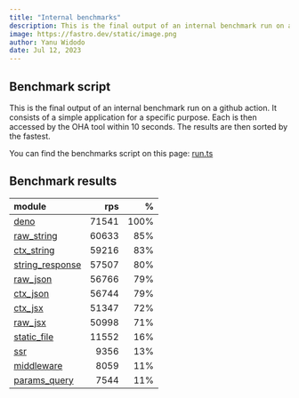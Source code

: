 ```yaml
---
title: "Internal benchmarks"
description: This is the final output of an internal benchmark run on a github action
image: https://fastro.dev/static/image.png
author: Yanu Widodo
date: Jul 12, 2023
---
```


## Benchmark script

This is the final output of an internal benchmark run on a github action. It consists of a simple application for a specific purpose. Each is then accessed by the OHA tool within 10 seconds. The results are then sorted by the fastest.

You can find the benchmarks script on this page: [run.ts](https://github.com/fastrodev/fastro/blob/main/bench/run.ts)

## Benchmark results


| module                                                                                       |   rps |    % |
| :------------------------------------------------------------------------------------------- | ----: | ---: |
| [deno](https://github.com/fastrodev/fastro/blob/main/examples/deno.ts)                       | 71541 | 100% |
| [raw_string](https://github.com/fastrodev/fastro/blob/main/examples/raw_string.ts)           | 60633 |  85% |
| [ctx_string](https://github.com/fastrodev/fastro/blob/main/examples/ctx_string.ts)           | 59216 |  83% |
| [string_response](https://github.com/fastrodev/fastro/blob/main/examples/string_response.ts) | 57507 |  80% |
| [raw_json](https://github.com/fastrodev/fastro/blob/main/examples/raw_json.ts)               | 56766 |  79% |
| [ctx_json](https://github.com/fastrodev/fastro/blob/main/examples/ctx_json.ts)               | 56744 |  79% |
| [ctx_jsx](https://github.com/fastrodev/fastro/blob/main/examples/ctx_jsx.tsx)                | 51347 |  72% |
| [raw_jsx](https://github.com/fastrodev/fastro/blob/main/examples/raw_jsx.tsx)                | 50998 |  71% |
| [static_file](https://github.com/fastrodev/fastro/blob/main/examples/static_file.ts)         | 11552 |  16% |
| [ssr](https://github.com/fastrodev/fastro/blob/main/examples/ssr.ts)                         |  9356 |  13% |
| [middleware](https://github.com/fastrodev/fastro/blob/main/examples/middleware.ts)           |  8059 |  11% |
| [params_query](https://github.com/fastrodev/fastro/blob/main/examples/params_query.ts)       |  7544 |  11% |